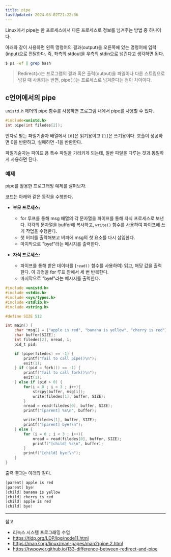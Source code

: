 ```yaml
---
title: pipe
lastUpdated: 2024-03-02T21:22:36
---
```


Linux에서 pipe는 한 프로세스에서 다른 프로세스로 정보를 넘겨주는 방법 중 하나이다.

아래와 같이 사용하면 왼쪽 명령어의 결과(output)을 오른쪽에 있는 명령어에 입력(input)으로 전달한다. 즉, 좌측의 stdout을 우측의 stdin으로 넘긴다고 생각하면 된다.

```bash
$ ps -ef | grep bash
```

> Redirect(`>`)는 프로그램의 결과 혹은 출력(output)을 파일이나 다른 스트림으로 넘길 때 사용되는 반면, pipe(`|`)는 프로세스로 넘겨준다는 점이 차이이다.

## c언어에서의 pipe

`unistd.h` 헤더의 pipe 함수를 사용하면 프로그램 내에서 pipe를 사용할 수 있다.

```c
#include<unistd.h>
int pipe(int filedes[2]);
```

인자로 받는 파일기술자 배열에서 `[0]`은 읽기용이고 `[1]`은 쓰기용이다. 호출이 성공하면 0을 반환하고, 실패하면 -1을 반환한다.

파일기술자는 파이프 용 특수 파일을 가리키게 되는데, 일반 파일을 다루는 것과 동일하게 사용하면 된다. 

### 예제

pipe를 활용한 프로그래밍 예제를 살펴보자. 

코드는 아래와 같은 동작을 수행한다.

- **부모 프로세스:**
  - for 루프를 통해 msg 배열의 각 문자열을 파이프를 통해 자식 프로세스로 보낸다. 각각의 문자열을 buffer에 복사하고, `write()` 함수를 사용하여 파이프에 쓰기 작업을 수행한다.
  - 첫 버퍼를 출력해보고 버퍼에 msg의 첫 요소를 다시 삽입한다.
  - 마지막으로 "bye!"라는 메시지를 출력한다.
   
- **자식 프로세스:**
  - 파이프를 통해 받은 데이터를 (`read()` 함수를 사용하여) 읽고, 해당 값을 출력한다. 이 과정을 for 루프 안에서 세 번 반복한다.
  - 마지막으로 "bye!"라는 메시지를 출력한다.

```c
#include <unistd.h>
#include <stdio.h>
#include <sys/types.h>
#include <stdlib.h>
#include <string.h>

#define SIZE 512

int main() {
	char *msg[] = {"apple is red", "banana is yellow", "cherry is red"};
	char buffer[SIZE];
	int filedes[2], nread, i;
	pid_t pid;

	if (pipe(filedes) == -1) {
		printf("fail to call pipe()\n");
		exit(1);
	} if ((pid = fork()) == -1) {
		printf("fail to call fork()\n");
		exit(1);
	} else if (pid > 0) {
		for(i = 0 ; i < 3 ; i++){
			strcpy(buffer, msg[i]);
			write(filedes[1], buffer, SIZE);
		}
		nread = read(filedes[0], buffer, SIZE);
		printf("[parent] %s\n", buffer);

		write(filedes[1], buffer, SIZE);
		printf("[parent] bye!\n");
	} else {
		for (i = 0 ; i < 3 ; i++){
		    nread = read(filedes[0], buffer, SIZE);
		    printf("[child] %s\n", buffer);
		}
		printf("[child] bye!\n");
	}
}
```

출력 결과는 아래와 같다.

```c
[parent] apple is red
[parent] bye!
[child] banana is yellow
[child] cherry is red
[child] apple is red
[child] bye!
```

---
참고
- 리눅스 시스템 프로그래밍 수업
- https://tldp.org/LDP/lpg/node11.html
- https://man7.org/linux/man-pages/man2/pipe.2.html
- https://twpower.github.io/133-difference-between-redirect-and-pipe